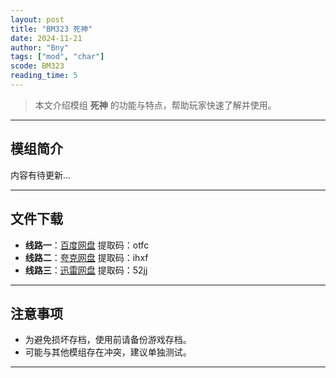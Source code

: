 ```yaml
---
layout: post
title: "BM323 死神"
date: 2024-11-21
author: "Bny"
tags: ["mod", "char"]
scode: BM323
reading_time: 5
---
```


> 本文介绍模组 **死神** 的功能与特点，帮助玩家快速了解并使用。

---

## 模组简介

内容有待更新...

---


## 文件下载
- **线路一**：[百度网盘](https://pan.baidu.com/s/1YkIM5BGWHpAOWYf1XW2o1Q?pwd=otfc)  提取码：otfc  
- **线路二**：[夸克网盘](https://pan.quark.cn/s/f730c328a017?pwd=ihxf)  提取码：ihxf  
- **线路三**：[迅雷网盘](https://pan.xunlei.com/s/VOCCbU54wSKMxXDUOvjC-SpIA1?pwd=52jj)  提取码：52jj  

---

## 注意事项
- 为避免损坏存档，使用前请备份游戏存档。
- 可能与其他模组存在冲突，建议单独测试。

---

